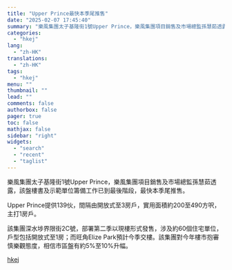```yaml
---
title: "Upper Prince最快本季尾推售"
date: "2025-02-07 17:45:40"
summary: "樂風集團太子基隆街1號Upper Prince，樂風集團項目銷售及市場總監孫慧茹透露，該盤樓書及示範..."
categories:
  - "hkej"
lang:
  - "zh-HK"
translations:
  - "zh-HK"
tags:
  - "hkej"
menu: ""
thumbnail: ""
lead: ""
comments: false
authorbox: false
pager: true
toc: false
mathjax: false
sidebar: "right"
widgets:
  - "search"
  - "recent"
  - "taglist"
---
```


樂風集團太子基隆街1號Upper Prince，樂風集團項目銷售及市場總監孫慧茹透露，該盤樓書及示範單位籌備工作已到最後階段，最快本季尾推售。

Upper Prince提供139伙，間隔由開放式至3房戶，實用面積約200至490方呎，主打1房戶。

該集團深水埗界限街2C號，部署第二季以現樓形式發售，涉及約60個住宅單位，戶型包括開放式至1房；而旺角Elize Park預計今季交樓。該集團對今年樓市抱審慎樂觀態度，相信市區盤有約5%至10%升幅。

[hkej](https://www2.hkej.com/instantnews/property/article/3995325/Upper+Prince%E6%9C%80%E5%BF%AB%E6%9C%AC%E5%AD%A3%E5%B0%BE%E6%8E%A8%E5%94%AE)
